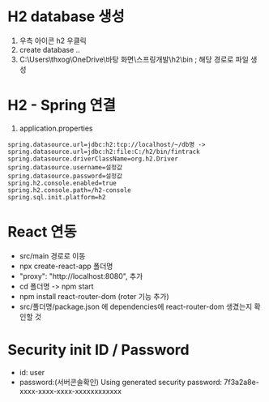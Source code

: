 # H2 database 생성
1) 우측 아이콘 h2 우클릭
2) create database ..
3) C:\Users\thxog\OneDrive\바탕 화면\스프링개발\h2\bin ; 해당 경로로 파일 생성

# H2 - Spring 연결
1) application.properties
```text
spring.datasource.url=jdbc:h2:tcp://localhost/~/db명 -> spring.datasource.url=jdbc:h2:file:C:/h2/bin/fintrack
spring.datasource.driverClassName=org.h2.Driver
spring.datasource.username=설정값
spring.datasource.password=설정값
spring.h2.console.enabled=true
spring.h2.console.path=/h2-console
spring.sql.init.platform=h2
```

# React 연동
- src/main 경로로 이동
- npx create-react-app 폴더명
- "proxy": "http://localhost:8080", 추가
- cd 폴더명 -> npm start
- npm install react-router-dom (roter 기능 추가)
- src/폴더명/package.json 에 dependencies에 react-router-dom 생겼는지 확인할 것


# Security init ID / Password
- id: user
- password:(서버콘솔확인) Using generated security password: 7f3a2a8e-xxxx-xxxx-xxxx-xxxxxxxxxxxx
